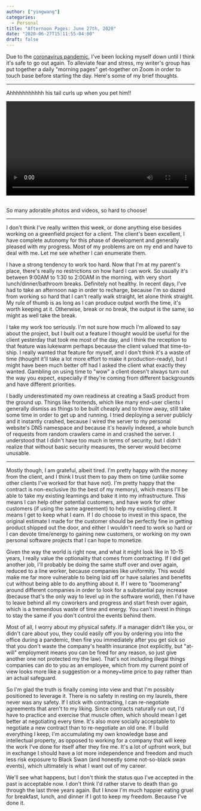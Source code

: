 ```yaml
---
author: ["yingwang"]
categories:
  - Personal
title: "Afternoon Pages: June 27th, 2020"
date: "2020-06-27T15:11:55-04:00"
draft: false
---
```


Due to the [coronavirus
pandemic](https://en.wikipedia.org/wiki/2019-20_coronavirus_pandemic), I've been
locking myself down until I think it's safe to go out again. To alleviate fear
and stress, my writer's group has put together a daily "morning pages"
get-together on Zoom in order to touch base before starting the day. Here's some
of my brief thoughts.

---

Ahhhhhhhhhhh his tail curls up when you pet him!!

<!-- https://stackoverflow.com/a/26276254 -->
<video style="width: 100%; width: -moz-available; width: -webkit-fill-available; width: fill-available; max-width: 100%;" controls>
    <source src="/video/posts/2020/06/27/afternoon_pages.mp4" type="video/mp4">
    Your browser does not support HTML5 video.
</video>
<br/>
<br/>

So many adorable photos and videos, so hard to choose!

---

I don't think I've really written this week, or done anything else besides
working on a greenfield project for a client. The client's been excellent, I
have complete autonomy for this phase of development and generally pleased with
my progress. Most of my problems are on my end and have to deal with me. Let me
see whether I can enumerate them.

I have a strong tendency to work too hard. Now that I'm at my parent's place,
there's really no restrictions on how hard I can work. So usually it's between
9:00AM to 1:30 to 2:00AM in the morning, with very short lunch/dinner/bathroom
breaks. Definitely not healthy. In recent days, I've had to take an afternoon
nap in order to recharge, because I'm so dazed from working so hard that I can't
really walk straight, let alone think straight. My rule of thumb is as long as I
can produce output worth the time, it's worth keeping at it. Otherwise, break or
no break, the output is the same, so might as well take the break.

I take my work too seriously. I'm not sure how much I'm allowed to say about the
project, but I built out a feature I thought would be useful for the client
yesterday that took me most of the day, and I think the reception to that
feature was lukewarm perhaps because the client valued that time-to-ship. I
really wanted that feature for myself, and I don't think it's a waste of time
(thought it'll take a lot more effort to make it production-ready), but I might
have been much better off had I asked the client what exactly they wanted.
Gambling on using time to "wow" a client doesn't always turn out the way you
expect, especially if they're coming from different backgrounds and have
different priorities.

I badly underestimated my own readiness at creating a SaaS product from the
ground up. Things like frontends, which like many end-user clients I generally
dismiss as things to be built cheaply and to throw away, still take some time in
order to get up and running. I tried deploying a server publicly and it
instantly crashed, because I wired the server to my personal website's DNS
namespace and because it's heavily indexed, a whole bunch of requests from
random crawlers came in and crashed the server. I understood that I didn't have
too much in terms of security, but I didn't realize that without basic security
measures, the server would become unusable.

---

Mostly though, I am grateful, albeit tired. I'm pretty happy with the money from
the client, and I think I trust them to pay them on time (unlike some other
clients I've worked for that have not). I'm pretty happy that the contract is
non-exclusive (to the best of my memory), which means I'll be able to take my
existing learnings and bake it into my infrastructure. This means I can help
other potential customers, and have work for other customers (if using the same
agreement) to help my existing client. It means I get to keep what I earn. If I
do choose to invest in this space, the original estimate I made for the customer
should be perfectly fine in getting product shipped out the door, and either I
wouldn't need to work so hard or I can devote time/energy to gaining new
customers, or working on my own personal software projects that I can hope to
monetize.

Given the way the world is right now, and what it might look like in 10-15
years, I really value the optionality that comes from contracting. If I did get
another job, I'll probably be doing the same stuff over and over again, reduced
to a line worker, because companies like uniformity. This would make me far more
vulnerable to being laid off or have salaries and benefits cut without being
able to do anything about it. If I were to "boomerang" around different
companies in order to look for a substantial pay increase (because that's the
only way to level up in the software world), then I'd have to leave behind all
my coworkers and progress and start fresh over again, which is a tremendous
waste of time and energy. You can't invest in things to stay the same if you
don't control the events behind them.

Most of all, I worry about my physical safety. If a manager didn't like you, or
didn't care about you, they could easily off you by ordering you into the office
during a pandemic, then fire you immediately after you get sick so that you
don't waste the company's health insurance (not explicitly, but "at-will"
employment means you can be fired for any reason, so just give another one not
protected my the law). That's not including illegal things companies can do to
you as an employee, which from my current point of view looks more like a
suggestion or a money+time price to pay rather than an actual safeguard.

So I'm glad the truth is finally coming into view and that I'm possibly
positioned to leverage it. There is no safety in resting on my laurels, there
never was any safety. If I stick with contracting, I can re-negotiate agreements
that aren't to my liking. Since contracts naturally run out, I'd have to
practice and exercise that muscle often, which should mean I get better at
negotiating every time. It's also more socially acceptable to negotiate a new
contract than to re-negotiate an old one. If I build everything I keep, I'm
accumulating my own knowledge base and intellectual property, as opposed to
working for a company that will keep the work I've done for itself after they
fire me. It's a lot of upfront work, but in exchange I should have a lot more
independence and freedom and much less risk exposure to Black Swan (and honestly
some not-so-black swan events), which ultimately is what I want out of my
career.

We'll see what happens, but I don't think the status quo I've accepted in the
past is acceptable now. I don't think I'd rather starve to death than go through
the last three years again. But I know I'm much happier eating gruel for
breakfast, lunch, and dinner if I got to keep my freedom. Because I've done it.
